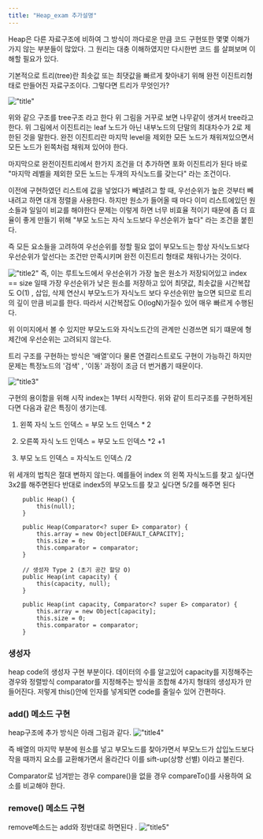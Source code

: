 ```yaml
---
title: "Heap_exam 추가설명"
---
```


Heap은 다른 자료구조에 비하여 그 방식이 까다로운 만큼 코드 구현또한 몇몇 이해가 가지 않는 부분들이 많았다. 그 원리는 대충 이해하였지만 다시한번 코드
를 살펴보며 이해할 필요가 있다. 

기본적으로 트리(tree)란 최솟값 또는 최댓값을 빠르게 찾아내기 위해 완전 이진트리형태로 만들어진 자료구조이다. 그렇다면 트리가 무엇인가?

!["title"](https://img1.daumcdn.net/thumb/R1280x0/?scode=mtistory2&fname=https%3A%2F%2Fblog.kakaocdn.net%2Fdn%2Fbfi34R%2FbtqV2WnM4Jj%2FMTkKbZMrJDecwvs3Wns8DK%2Fimg.png)

위와 같으 구조를 tree구조 라고 한다 위 그림을 거꾸로 보면 나무같이 생겨서 tree라고 한다. 위 그림에서 이진트리는 leaf 노드가 아닌 내부노드의 단말의 최대차수가
2로 제한된 것을 말한다. 완전 이진트리란 마지막 level을 제외한 모든 노드가 채워져있으면서 모든 노드가 왼쪽처럼 채워져 있어야 한다.

마지막으로 완전이진트리에서 한가지 조건을 더 추가하면 포화 이진트리가 된다 바로 "마지막 레벨을 제외한 모든 노드는 두개의 자식노드를 갖는다" 라는 조건이다.

이전에 구현하였던 리스트에 값을 넣었다가 빼낼려고 할 때, 우선순위가 높은 것부터 빼내려고 하면 대개 정렬을 사용한다. 하지만 원소가 들어올 때 마다 이미 리스트에있던
원소들과 일일이 비교를 해야한다 문제는 이렇게 하면 너무 비효율 적이기 때문에 좀 더 효율이 좋게 만들기 위해 "부모 노드는 자식 노드보다 우선순위가 높다" 라는 조건을 붙힌다.

즉 모든 요소들을 고려하여 우선순위를 정할 필요 없이 부모노드는 항상 자식노드보다 우선순위가 앞선다는 조건만 만족시키며 완전 이진트리 형태로 채워나가는
것이다.

!["title2"](https://img1.daumcdn.net/thumb/R1280x0/?scode=mtistory2&fname=https%3A%2F%2Fblog.kakaocdn.net%2Fdn%2FbXeFO2%2FbtqVTGz4Spk%2FEmiJ4rN545GnSjLddKZnT0%2Fimg.png)
즉, 이는 루트노드에서 우선순위가 가장 높은 원소가 저장되어있고 index == size 일때 가장 우선순위가 낮은 원소를 저장하고 있어 최댓값, 최솟값을 
시간복잡도 O(1) , 삽입, 삭제 연산시 부모노드가 자식노드 보다 우선순위만 높으면 되므로 트리의 깊이 만큼 비교를 한다. 따라서 시간복잡도
O(logN)가질수 있어 매우 빠르게 수행된다. 

위 이미지에서 볼 수 있지만 부모노드와 자식노드간의 관계만 신경쓰면 되기 떄문에 형제간에 우선순위는 고려되지 않는다. 

트리 구조를 구현하는 방식은 '배열'이다 물론 연결리스트로도 구현이 가능하긴 하지만 문제는 특정노드의 '검색' , '이동' 과정이 조금 더 번거롭기 때문이다. 


!["title3"](https://img1.daumcdn.net/thumb/R1280x0/?scode=mtistory2&fname=https%3A%2F%2Fblog.kakaocdn.net%2Fdn%2FWDMjZ%2FbtqV8GEMhcb%2FM2Wm02OJQhSh7sdW1kSzLK%2Fimg.png)


구현의 용이함을 위해 시작 index는 1부터 시작한다. 위와 같이 트리구조를 구현하게된다면 다음과 같은 특징이 생기는데.

1. 왼쪽 자식 노드 인덱스 = 부모 노드 인덱스 * 2

2. 오른쪽 자식 노드 인덱스 = 부모 노드 인덱스 *2 +1

3. 부모 노드 인덱스 = 자식노드 인덱스 /2

위 세개의 법칙은 절대 변하지 않는다. 예를들어 index 의 왼쪽 자식노드를 찾고 싶다면 3x2를 해주면된다 반대로 index5의 부모노드를 찾고 싶다면
5/2를 해주면 된다 

```
	public Heap() {
		this(null);
	}
	
	public Heap(Comparator<? super E> comparator) {
		this.array = new Object[DEFAULT_CAPACITY];
		this.size = 0;
		this.comparator = comparator;
	}
    
	// 생성자 Type 2 (초기 공간 할당 O)
	public Heap(int capacity) {
		this(capacity, null);
	}
	
	public Heap(int capacity, Comparator<? super E> comparator) {
		this.array = new Object[capacity];
		this.size = 0;
		this.comparator = comparator;
	}
  ```
  ### 생성자
  
  heap code의 생성자 구현 부분이다. 데이터의 수를 알고있어 capacity를 지정해주는 경우와 정렬방식 comparator를 지정해주는 방식을 조합해
  4가지 형태의 생성자가 만들어진다. 저렇게 this()안에 인자를 넣게되면 code를 줄일수 있어 간편하다.
  
  ### add() 메소드 구현 
  
  heap구조에 추가 방식은 아래 그림과 같다.
  !["title4"](https://img1.daumcdn.net/thumb/R1280x0/?scode=mtistory2&fname=https%3A%2F%2Fblog.kakaocdn.net%2Fdn%2Fci59jf%2FbtqWNbRsmLA%2FScwEtG3n9neieCEJBVeos0%2Fimg.png)
  
  즉 배열의 마지막 부분에 원소를 넣고 부모노드를 찾아가면서 부모노드가 삽입노드보다 작을 때까지 요소를 교환해가면서 올라간다 
  이를 sift-up(상향 선별) 이라고 불린다.
  
  Comparator로 넘겨받는 경우 compare()을 없을 경우 compareTo()를 사용하여 요소를 비교해야 한다.
  
  ### remove() 메소드 구현
  
  remove메소드는 add와 정반대로 하면된다 .
  !["title5"](https://img1.daumcdn.net/thumb/R1280x0/?scode=mtistory2&fname=https%3A%2F%2Fblog.kakaocdn.net%2Fdn%2Fb34svU%2FbtqWx5ZYjtI%2FKaMAkGXcQOh5Qe1HIKTpPk%2Fimg.png)
  

  
  

